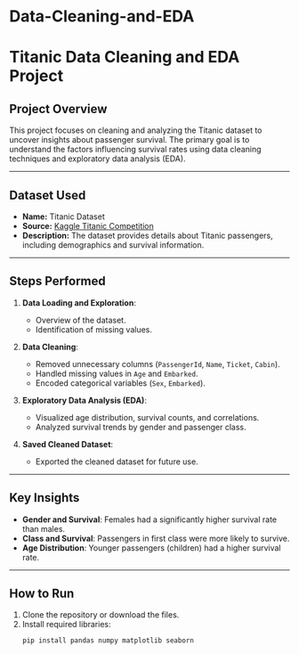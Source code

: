 # Data-Cleaning-and-EDA
# Titanic Data Cleaning and EDA Project

## Project Overview
This project focuses on cleaning and analyzing the Titanic dataset to uncover insights about passenger survival. The primary goal is to understand the factors influencing survival rates using data cleaning techniques and exploratory data analysis (EDA).

---

## Dataset Used
- **Name:** Titanic Dataset
- **Source:** [Kaggle Titanic Competition](https://www.kaggle.com/c/titanic/data)
- **Description:** The dataset provides details about Titanic passengers, including demographics and survival information.

---

## Steps Performed
1. **Data Loading and Exploration**:
   - Overview of the dataset.
   - Identification of missing values.

2. **Data Cleaning**:
   - Removed unnecessary columns (`PassengerId`, `Name`, `Ticket`, `Cabin`).
   - Handled missing values in `Age` and `Embarked`.
   - Encoded categorical variables (`Sex`, `Embarked`).

3. **Exploratory Data Analysis (EDA)**:
   - Visualized age distribution, survival counts, and correlations.
   - Analyzed survival trends by gender and passenger class.

4. **Saved Cleaned Dataset**:
   - Exported the cleaned dataset for future use.

---

## Key Insights
- **Gender and Survival**: Females had a significantly higher survival rate than males.
- **Class and Survival**: Passengers in first class were more likely to survive.
- **Age Distribution**: Younger passengers (children) had a higher survival rate.

---

## How to Run
1. Clone the repository or download the files.
2. Install required libraries:
   ```bash
   pip install pandas numpy matplotlib seaborn
